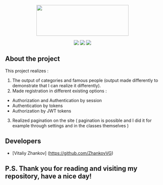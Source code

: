 <p align="center">
   <img src="https://www.django-rest-framework.org/img/logo.png" width="300" height="100">
</p>

<p align="center">
       <img src="https://img.shields.io/badge/Django-4.2.3-violet">
       <img src="https://img.shields.io/badge/DRF-3.14.0-bronze">
       <img src="https://img.shields.io/badge/License-MIT-brown">
</p>

## About the project

This project realizes :
1. The output of categories and famous people (output made differently to demonstrate that I can realize it differently).
2. Made registration in different existing options :
- Authorization and Authentication by session
- Authentication by tokens
- Authorization by JWT tokens
3. Realized pagination on the site ( pagination is possible and I did it for example through settings and in the classes themselves )

## Developers

- [Vitaliy Zhankov] (https://github.com/ZhankovVG)

## P.S. Thank you for reading and visiting my repository, have a nice day!
